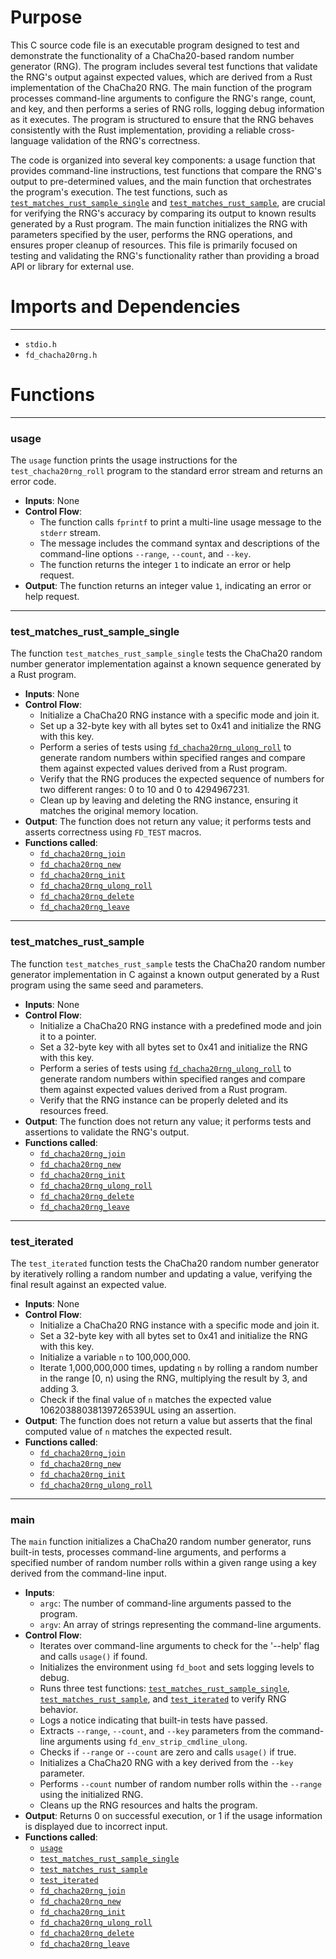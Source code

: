 # Purpose
This C source code file is an executable program designed to test and demonstrate the functionality of a ChaCha20-based random number generator (RNG). The program includes several test functions that validate the RNG's output against expected values, which are derived from a Rust implementation of the ChaCha20 RNG. The main function of the program processes command-line arguments to configure the RNG's range, count, and key, and then performs a series of RNG rolls, logging debug information as it executes. The program is structured to ensure that the RNG behaves consistently with the Rust implementation, providing a reliable cross-language validation of the RNG's correctness.

The code is organized into several key components: a usage function that provides command-line instructions, test functions that compare the RNG's output to pre-determined values, and the main function that orchestrates the program's execution. The test functions, such as [`test_matches_rust_sample_single`](#test_matches_rust_sample_single) and [`test_matches_rust_sample`](#test_matches_rust_sample), are crucial for verifying the RNG's accuracy by comparing its output to known results generated by a Rust program. The main function initializes the RNG with parameters specified by the user, performs the RNG operations, and ensures proper cleanup of resources. This file is primarily focused on testing and validating the RNG's functionality rather than providing a broad API or library for external use.
# Imports and Dependencies

---
- `stdio.h`
- `fd_chacha20rng.h`


# Functions

---
### usage<!-- {{#callable:usage}} -->
The `usage` function prints the usage instructions for the `test_chacha20rng_roll` program to the standard error stream and returns an error code.
- **Inputs**: None
- **Control Flow**:
    - The function calls `fprintf` to print a multi-line usage message to the `stderr` stream.
    - The message includes the command syntax and descriptions of the command-line options `--range`, `--count`, and `--key`.
    - The function returns the integer `1` to indicate an error or help request.
- **Output**: The function returns an integer value `1`, indicating an error or help request.


---
### test\_matches\_rust\_sample\_single<!-- {{#callable:test_matches_rust_sample_single}} -->
The function `test_matches_rust_sample_single` tests the ChaCha20 random number generator implementation against a known sequence generated by a Rust program.
- **Inputs**: None
- **Control Flow**:
    - Initialize a ChaCha20 RNG instance with a specific mode and join it.
    - Set up a 32-byte key with all bytes set to 0x41 and initialize the RNG with this key.
    - Perform a series of tests using [`fd_chacha20rng_ulong_roll`](fd_chacha20rng.h.driver.md#fd_chacha20rng_ulong_roll) to generate random numbers within specified ranges and compare them against expected values derived from a Rust program.
    - Verify that the RNG produces the expected sequence of numbers for two different ranges: 0 to 10 and 0 to 4294967231.
    - Clean up by leaving and deleting the RNG instance, ensuring it matches the original memory location.
- **Output**: The function does not return any value; it performs tests and asserts correctness using `FD_TEST` macros.
- **Functions called**:
    - [`fd_chacha20rng_join`](fd_chacha20rng.c.driver.md#fd_chacha20rng_join)
    - [`fd_chacha20rng_new`](fd_chacha20rng.c.driver.md#fd_chacha20rng_new)
    - [`fd_chacha20rng_init`](fd_chacha20rng.c.driver.md#fd_chacha20rng_init)
    - [`fd_chacha20rng_ulong_roll`](fd_chacha20rng.h.driver.md#fd_chacha20rng_ulong_roll)
    - [`fd_chacha20rng_delete`](fd_chacha20rng.c.driver.md#fd_chacha20rng_delete)
    - [`fd_chacha20rng_leave`](fd_chacha20rng.c.driver.md#fd_chacha20rng_leave)


---
### test\_matches\_rust\_sample<!-- {{#callable:test_matches_rust_sample}} -->
The function `test_matches_rust_sample` tests the ChaCha20 random number generator implementation in C against a known output generated by a Rust program using the same seed and parameters.
- **Inputs**: None
- **Control Flow**:
    - Initialize a ChaCha20 RNG instance with a predefined mode and join it to a pointer.
    - Set a 32-byte key with all bytes set to 0x41 and initialize the RNG with this key.
    - Perform a series of tests using [`fd_chacha20rng_ulong_roll`](fd_chacha20rng.h.driver.md#fd_chacha20rng_ulong_roll) to generate random numbers within specified ranges and compare them against expected values derived from a Rust program.
    - Verify that the RNG instance can be properly deleted and its resources freed.
- **Output**: The function does not return any value; it performs tests and assertions to validate the RNG's output.
- **Functions called**:
    - [`fd_chacha20rng_join`](fd_chacha20rng.c.driver.md#fd_chacha20rng_join)
    - [`fd_chacha20rng_new`](fd_chacha20rng.c.driver.md#fd_chacha20rng_new)
    - [`fd_chacha20rng_init`](fd_chacha20rng.c.driver.md#fd_chacha20rng_init)
    - [`fd_chacha20rng_ulong_roll`](fd_chacha20rng.h.driver.md#fd_chacha20rng_ulong_roll)
    - [`fd_chacha20rng_delete`](fd_chacha20rng.c.driver.md#fd_chacha20rng_delete)
    - [`fd_chacha20rng_leave`](fd_chacha20rng.c.driver.md#fd_chacha20rng_leave)


---
### test\_iterated<!-- {{#callable:test_iterated}} -->
The `test_iterated` function tests the ChaCha20 random number generator by iteratively rolling a random number and updating a value, verifying the final result against an expected value.
- **Inputs**: None
- **Control Flow**:
    - Initialize a ChaCha20 RNG instance with a specific mode and join it.
    - Set a 32-byte key with all bytes set to 0x41 and initialize the RNG with this key.
    - Initialize a variable `n` to 100,000,000.
    - Iterate 1,000,000,000 times, updating `n` by rolling a random number in the range [0, n) using the RNG, multiplying the result by 3, and adding 3.
    - Check if the final value of `n` matches the expected value 10620388038139726539UL using an assertion.
- **Output**: The function does not return a value but asserts that the final computed value of `n` matches the expected result.
- **Functions called**:
    - [`fd_chacha20rng_join`](fd_chacha20rng.c.driver.md#fd_chacha20rng_join)
    - [`fd_chacha20rng_new`](fd_chacha20rng.c.driver.md#fd_chacha20rng_new)
    - [`fd_chacha20rng_init`](fd_chacha20rng.c.driver.md#fd_chacha20rng_init)
    - [`fd_chacha20rng_ulong_roll`](fd_chacha20rng.h.driver.md#fd_chacha20rng_ulong_roll)


---
### main<!-- {{#callable:main}} -->
The `main` function initializes a ChaCha20 random number generator, runs built-in tests, processes command-line arguments, and performs a specified number of random number rolls within a given range using a key derived from the command-line input.
- **Inputs**:
    - `argc`: The number of command-line arguments passed to the program.
    - `argv`: An array of strings representing the command-line arguments.
- **Control Flow**:
    - Iterates over command-line arguments to check for the '--help' flag and calls `usage()` if found.
    - Initializes the environment using `fd_boot` and sets logging levels to debug.
    - Runs three test functions: [`test_matches_rust_sample_single`](#test_matches_rust_sample_single), [`test_matches_rust_sample`](#test_matches_rust_sample), and [`test_iterated`](#test_iterated) to verify RNG behavior.
    - Logs a notice indicating that built-in tests have passed.
    - Extracts `--range`, `--count`, and `--key` parameters from the command-line arguments using `fd_env_strip_cmdline_ulong`.
    - Checks if `--range` or `--count` are zero and calls `usage()` if true.
    - Initializes a ChaCha20 RNG with a key derived from the `--key` parameter.
    - Performs `--count` number of random number rolls within the `--range` using the initialized RNG.
    - Cleans up the RNG resources and halts the program.
- **Output**: Returns 0 on successful execution, or 1 if the usage information is displayed due to incorrect input.
- **Functions called**:
    - [`usage`](#usage)
    - [`test_matches_rust_sample_single`](#test_matches_rust_sample_single)
    - [`test_matches_rust_sample`](#test_matches_rust_sample)
    - [`test_iterated`](#test_iterated)
    - [`fd_chacha20rng_join`](fd_chacha20rng.c.driver.md#fd_chacha20rng_join)
    - [`fd_chacha20rng_new`](fd_chacha20rng.c.driver.md#fd_chacha20rng_new)
    - [`fd_chacha20rng_init`](fd_chacha20rng.c.driver.md#fd_chacha20rng_init)
    - [`fd_chacha20rng_ulong_roll`](fd_chacha20rng.h.driver.md#fd_chacha20rng_ulong_roll)
    - [`fd_chacha20rng_delete`](fd_chacha20rng.c.driver.md#fd_chacha20rng_delete)
    - [`fd_chacha20rng_leave`](fd_chacha20rng.c.driver.md#fd_chacha20rng_leave)


